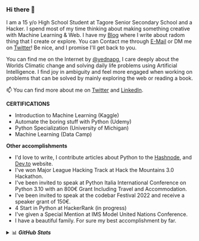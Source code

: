 ### Hi there 👋

I am a 15 y/o High School Student at Tagore Senior Secondary School and a Hacker. I spend most of my time thinking about making something creative with Machine Learning & Web. I have my [Blog](https://yednapg.github.io/blog) where I write about radom thing that I create or explore. You can Contact me through [E-Mail](mailto:yednapg@gmail.com) or DM me on [Twitter](https://twitter.com/yednapg)! Be nice, and I promise I'll get back to you.

You can find me on the Internet by [@yednapg](https://www.google.com/search?q=yednapg), I care deeply about the Worlds Climatic change and solving daily life problems using Artificial Intelligence. I find joy in ambiguity and feel more engaged when working on problems that can be solved by mainly exploring the web or reading a book.

📫 You can find more about me on [Twitter](https://twitter.com/yednapg) and [LinkedIn](https://linkedin.com/in/yednapg).

**CERTIFICATIONS**

- Introduction to Machine Learning (Kaggle)
- Automate the boring stuff with Python (Udemy)
- Python Specialization (University of Michigan)
- Machine Learning (Data Camp)

**Other accomplishments**
- I'd love to write, I contribute articles about Python to the [Hashnode](https://hashnode.com/), and [Dev.to](https://dev.to/) website.
- I've won Major League Hacking Track at Hack the Mountains 3.0 Hackathon.
- I've been invited to speak at Python Italia International Conference on Python 3.10 with an 800€ Grant Including Travel and Accommodation.
- I've been invited to speak at the codebar Festival 2022 and receive a speaker grant of 150€.
- 4 Start in Python at HackerRank (in progress)
- I've given a Special Mention at IMS Model United Nations Conference.
- I have a beautiful family. For sure my best accomplishment by far.

<details>
  <summary>📊 <b><i>GitHub Stats</i></b></summary>
  <br>
    <p align="center">
    <img width=40.2% src="https://github-readme-stats.vercel.app/api/top-langs/?username=yednapg&layout=compact&hide=shell">
    <img width=48% src="https://github-readme-streak-stats.herokuapp.com?user=yednapg">
    </p>
</details>
